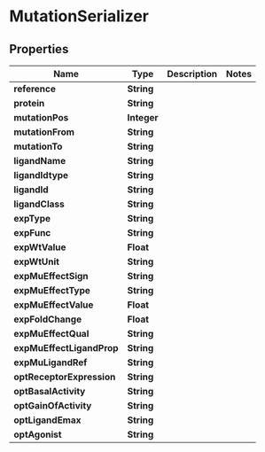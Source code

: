 
# MutationSerializer

## Properties
Name | Type | Description | Notes
------------ | ------------- | ------------- | -------------
**reference** | **String** |  | 
**protein** | **String** |  | 
**mutationPos** | **Integer** |  | 
**mutationFrom** | **String** |  | 
**mutationTo** | **String** |  | 
**ligandName** | **String** |  | 
**ligandIdtype** | **String** |  | 
**ligandId** | **String** |  | 
**ligandClass** | **String** |  | 
**expType** | **String** |  | 
**expFunc** | **String** |  | 
**expWtValue** | **Float** |  | 
**expWtUnit** | **String** |  | 
**expMuEffectSign** | **String** |  | 
**expMuEffectType** | **String** |  | 
**expMuEffectValue** | **Float** |  | 
**expFoldChange** | **Float** |  | 
**expMuEffectQual** | **String** |  | 
**expMuEffectLigandProp** | **String** |  | 
**expMuLigandRef** | **String** |  | 
**optReceptorExpression** | **String** |  | 
**optBasalActivity** | **String** |  | 
**optGainOfActivity** | **String** |  | 
**optLigandEmax** | **String** |  | 
**optAgonist** | **String** |  | 



